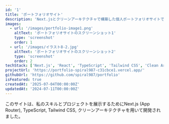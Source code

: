 ```yaml
---
id: '1'
title: 'ポートフォリオサイト'
description: 'Next.jsとクリーンアーキテクチャで構築した個人ポートフォリオサイトです。'
images:
  - url: '/images/portfolio-image1.png'
    altText: 'ポートフォリオサイトのスクリーンショット1'
    type: 'screenshot'
    order: 1
  - url: '/images/イラスト8-2.jpg'
    altText: 'ポートフォリオサイトのスクリーンショット2'
    type: 'screenshot'
    order: 2
techStack: ['Next.js', 'React', 'TypeScript', 'Tailwind CSS', 'Clean Architecture']
projectUrl: 'https://portfolio-spiral987-c31cbce1.vercel.app/'
githubUrl: 'https://github.com/spiral987/portfolio'
isFeatured: true
createdAt: '2025-07-04T00:00:00Z'
updatedAt: '2024-07-11T00:00:00Z'
---
```


このサイトは、私のスキルとプロジェクトを展示するためにNext.js (App Router), TypeScript, Tailwind CSS, クリーンアーキテクチャを用いて開発されました。